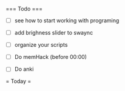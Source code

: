 === Todo ===

- [ ] see how to start working with programing
- [ ] add brighness slider to swaync
- [ ] organize your scripts
- [ ] Do memHack (before 00:00)
- [ ] Do anki 


= Today =
